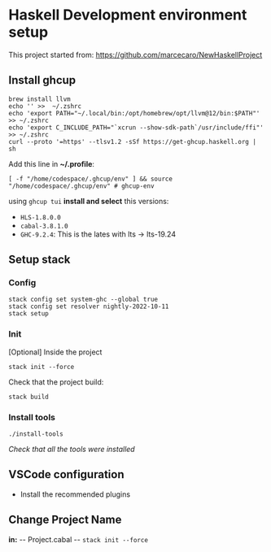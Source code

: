 # Haskell Development environment setup

This project started from: https://github.com/marcecaro/NewHaskellProject

## Install  ghcup

```shell
brew install llvm
echo '' >>  ~/.zshrc
echo 'export PATH="~/.local/bin:/opt/homebrew/opt/llvm@12/bin:$PATH"' >> ~/.zshrc
echo 'export C_INCLUDE_PATH="`xcrun --show-sdk-path`/usr/include/ffi"' >> ~/.zshrc
curl --proto '=https' --tlsv1.2 -sSf https://get-ghcup.haskell.org | sh
```

Add this line in **~/.profile**:

 ```shell
[ -f "/home/codespace/.ghcup/env" ] && source "/home/codespace/.ghcup/env" # ghcup-env
 ```

using `ghcup tui` **install and select** this versions:

- `HLS-1.8.0.0`
- `cabal-3.8.1.0`
- `GHC-9.2.4`: This is the lates with lts -> lts-19.24

## Setup stack

### Config
```shell 
stack config set system-ghc --global true
stack config set resolver nightly-2022-10-11
stack setup
```

### Init

[Optional] Inside the project

```shell
stack init --force
```
Check that the project build: 


```shell
stack build
```


### Install tools

```shell
./install-tools
```

*Check that all the tools were installed*

## VSCode configuration

- Install the recommended plugins


## Change Project Name

**in:**
-- Project.cabal
-- `stack init --force`
